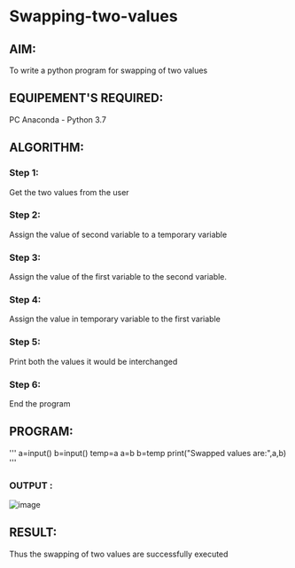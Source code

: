 # Swapping-two-values
## AIM:
To write a python program for swapping of two values
## EQUIPEMENT'S REQUIRED: 
PC
Anaconda - Python 3.7
## ALGORITHM: 
### Step 1:
Get the two values from the user
### Step 2: 
Assign the value of second variable to a temporary variable 
### Step 3: 
Assign the value of the first variable to the second variable.
### Step 4:  
Assign the value in temporary variable to the first variable
### Step 5: 
Print both the values it would be interchanged
### Step 6: 
End the program
## PROGRAM:
'''
a=input()
b=input()
temp=a
a=b
b=temp
print("Swapped values are:",a,b)
'''
### OUTPUT :
![image](https://github.com/pochireddyp/Swapping-two-values/assets/150232043/c49816e9-c9ca-4bf5-899b-b4a1808935a4)



## RESULT:
Thus the swapping of two values are successfully executed



